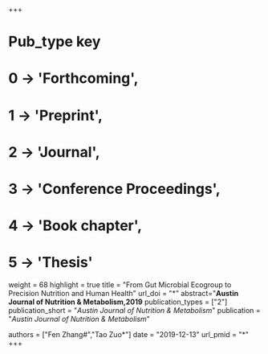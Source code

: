 +++
# Pub_type key
# 0 -> 'Forthcoming',
# 1 -> 'Preprint',
# 2 -> 'Journal',
# 3 -> 'Conference Proceedings',
# 4 -> 'Book chapter',
# 5 -> 'Thesis'

weight = 68
highlight = true
title = "From Gut Microbial Ecogroup to Precision Nutrition and Human Health"
url_doi = "*"
abstract="**Austin Journal of Nutrition & Metabolism,2019**
publication_types = ["2"]
publication_short = "*Austin Journal of Nutrition & Metabolism*"
publication = "*Austin Journal of Nutrition & Metabolism*"

authors = ["Fen Zhang#","Tao Zuo*"]
date = "2019-12-13"
url_pmid = "*"
+++
